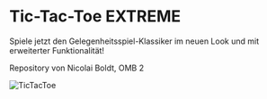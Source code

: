 # Tic-Tac-Toe EXTREME

Spiele jetzt den Gelegenheitsspiel-Klassiker im neuen Look und mit erweiterter Funktionalität!

Repository von Nicolai Boldt, OMB 2

![TicTacToe](https://www.tutorialcup.com/wp-content/uploads/2021/01/tic-tac-toe.png)

